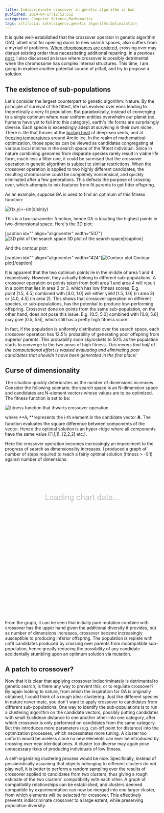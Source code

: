 ```yaml
---
title: Indiscriminate crossover in genetic algorithm is bad
published: 2014-04-17T12:52:55Z
categories: Computer Science,Mathematics
tags: artificial intelligence,genetic algorithm,Optimization
---
```


It is quite well-established that the crossover operator in genetic algorithm (GA), albeit vital for opening doors to new search spaces, also suffers from a myriad of problems. [When chromosomes are ordered](http://en.wikipedia.org/wiki/Crossover_(genetic_algorithm)#Crossover_for_Ordered_Chromosomes), crossing over may disrupt existing order thus necessitating additional repairing. In a previous [post](http://www.thinkingandcomputing.com/2014/03/09/genetic-algorithms-neural-networks/ "Training neural networks: back-propagation vs. genetic algorithms"), I also discussed an issue where crossover is possibly detrimental when the chromosome has complex internal structures. This time, I am going to explore another potential source of pitfall, and try to propose a solution.

## The existence of sub-populations

Let's consider the largest counterpart to genetic algorithm: Nature. By the principle of survival of the fittest, life has evolved over eons leading to theoretically a very fit population. But paradoxically, instead of converging to a single optimum where near uniform entities overwhelm our planet (no, humans have yet to fall into this category), earth's life forms are surprisingly diverse. Each specie is exceedingly adept at surviving in their own niche. There is life that thrives at the [boiling heat](http://www.genomenewsnetwork.org/articles/08_03/hottest.shtml) of deep-sea vents, and at [freezing temperatures](http://www.ncbi.nlm.nih.gov/pmc/articles/PMC1456908/) around Arctic ice. In the realm of mathematical optimization, those species can be viewed as candidates congregating at various local minima in the search space of the fittest individual. Since in nature combining genomes from disparate species rarely result in viable life form, much less a fitter one, it could be surmised that the crossover operation in genetic algorithm is subject to similar restrictions. When the crossover operation is applied to two highly different candidates, the resulting chromosome could be completely nonsensical, and quickly eliminated after a few generations. This defeats the purpose of crossing over, which attempts to mix features from fit parents to get fitter offspring.

As an example, suppose GA is used to find an optimum of this fitness function:

![f(x,y)=-sin(x)sin(y)](https://static.thinkingandcomputing.com/2014/04/fitnessfunc.png)

This is a two-parameter function, hence GA is locating the highest points in two-dimensional space. Here's the 3D plot:

[caption id="" align="aligncenter" width="507"]![3D plot of the search space](https://static.thinkingandcomputing.com/2014/04/3dplot.png) 3D plot of the search space[/caption]

And the contour plot:

[caption id="" align="aligncenter" width="424"]![Contour plot](https://static.thinkingandcomputing.com/2014/04/contour.png) Contour plot[/caption]

It is apparent that the two optimum points lie in the middle of area 1 and 4 respectively. However, they actually belong to different sub-populations. A crossover operation on points taken from both area 1 and area 4 will result in a point that lies in area 2 or 3, which has low fitness scores. E.g. point [1.5, 4.5] combined with [4.0, 1.0] will either yield [1.5, 1.0] (in area 3) or [4.0, 4.5] (in area 2). This shows that crossover operation on different species, or sub-populations, has the potential to produce low-performing offspring. Crossover done on points from the same sub-population, on the other hand, does not pose this issue. E.g. [0.5, 5.0] combined with [0.8, 5.6] may give [0.5, 5.6], which still has a pretty high fitness score.

In fact, if the population is uniformly distributed over the search space, each crossover operation has 12.5% probability of generating poor offspring from superior parents. This probability soon skyrockets to 50% as the population starts to converge to the two areas of high fitness. _This means that half of the computational effort is wasted evaluating and eliminating poor candidates that shouldn't have been generated in the first place!_

## Curse of dimensionality

The situation quickly deteriorates as the number of dimensions increases. Consider the following scenario: the search space is an N-dimension space and candidates are N-element vectors whose values are to be optimized. The fitness function is set to be:

![fitness function that thwarts crossover operation](https://static.thinkingandcomputing.com/2014/04/fitnessfunc2.png)

where **A<sub>i</sub> **represents the i-th element in the candidate vector **A**. The function evaluates the square difference between components of the vector. Hence the optimal solution is an hyper-ridge where all components have the same value ([1,1,1], [2,2,2] etc.).

Here the crossover operation becomes increasingly an impediment to the progress of search as dimensionality increases. I produced a graph of number of steps required to reach a fairly optimal solution (fitness > -0.1) against number of dimensions:

<div id="chart_div_ga" style="width: 100%; height: 400px;">
<div style="text-align: center; margin-top: 100px; font-size: 25px; color: #bbb;">Loading chart data...</div>
</div>

From the graph, it can be seen that initially pure mutation combine with crossover has the upper hand given the additional diversity it provides, but as number of dimensions increases, crossover became increasingly susceptible to producing inferior offspring. The population is replete with unfit candidates produced by crossing over parents from incompatible sub-population, hence greatly reducing the possibility of any candidate accidentally stumbling upon an optimum solution via mutation.

## A patch to crossover?

Now that it is clear that applying crossover indiscriminately is detrimental to genetic search, is there any way to prevent this, or to regulate crossover? By again looking to nature, from which the inspiration for GA is originally obtained, I could think of a rough idea: clustering. Just like different species in nature never mate, you don't want to apply crossover to candidates from different sub-populations. One way to identify the sub-populations is to run a clustering algorithm on the candidate vectors, possibly putting candidates with small Euclidean distance to one another other into one category, after which crossover is only performed on candidates from the same category. But this introduces more parameters (e.g. cut-off point for distance) into the optimization processes, which necessitates more tuning. A cluster too uniform would be useless since no new elements can ever be introduced by crossing over near identical ones. A cluster too diverse may again pose unnecessary risks of producing individuals of low fitness.

A self-organizing clustering process would be nice. Specifically, instead of pessimistically assuming that objects belonging to different clusters do not play well, it is better to perform a random sampling over the results of crossover applied to candidates from two clusters, thus giving a rough estimate of the two clusters' compatibility with each other. A graph of compatibility relationships can be established, and clusters deemed compatible by experimentation can now be merged into one larger cluster, from which elements will be selected for crossover. This effectively prevents indiscriminate crossover to a large extent, while preserving population diversity.


<script>
    (function($) {
        $(document).ready(function() {
            $.ajax({
                url: 'https://www.google.com/jsapi',
                dataType: 'script',
                cache: true,
                success: function() {
                    google.load('visualization', '1', {
                        'packages': ['corechart'],
                        'callback': drawChart_ga
                    });
                }
            });

            function drawChart_ga() {
                var data = google.visualization.arrayToDataTable([
                    ['No. of generations', 'Pure mutation', 'Mutation and crossover'],
                    [3, 1.5389, 1.0323],
                    [4, 7.1272, 4.3926],
                    [5, 16.2939, 6.7637],
                    [6, 28.6837, 14.163],
                    [7, 43.9577, 17.9678],
                    [8, 61.8785, 31.5875],
                    [9, 82.7208, 40.4289],
                    [10, 105.0521, 63.1757],
                    [11, 134.6292, 86.248],
                    [12, 173.567, 147.4628],
                    [13, 252.837, 306.409],
                    [14, 485.7979, 979.7617],
                    [15, 1440.0362, 4425.6],
                    [16, 6271.737, 27649.39],
                    [17, 29337, 147234.82],
                    [18, 223059.07, 904293.99]
                ]);
                var options = {
                    title: 'Pure mutation vs. with crossover (NB: log scale in y-axis)',
                    chartArea: {
                        left: 50,
                        width: "70%",
                        height: "85%"
                    },
                    hAxis: {
                        title: 'No. of dimensions'
                    },
                    vAxis: {
                        minValue: 0,
                        viewWindowMode: 'maximized',
                        logScale: true
                    },
                };
                var chart = new google.visualization.LineChart(document.getElementById('chart_div_ga'));
                chart.draw(data, options);
            }
        });
    })(jQuery);
</script>
